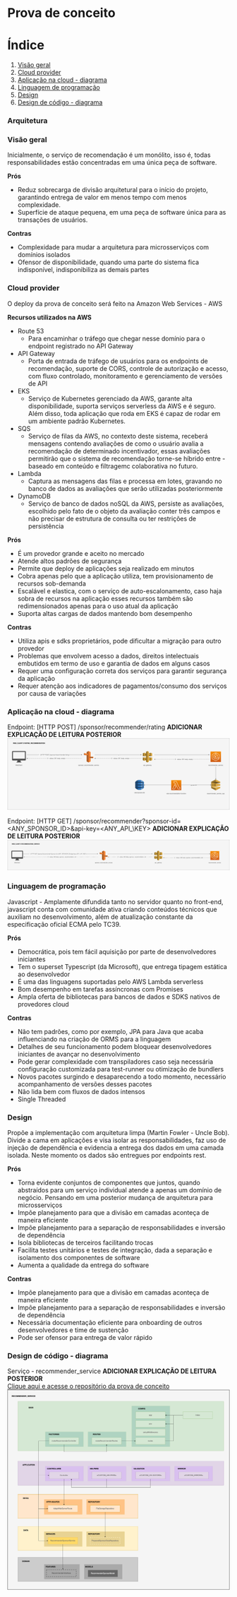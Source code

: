 # Prova de conceito

  # Índice
  1. [Visão geral](###-Visão-geral)
  2. [Cloud provider](###-Cloud-provider)
  3. [Aplicação na cloud - diagrama](###-Aplicação-na-cloud---diagrama)
  4. [Linguagem de programação](###-Linguagem-de-programação)
  5. [Design](###-Design)
  5. [Design de código - diagrama](###-Design-de-código---diagrama)

### Arquitetura

### Visão geral

Inicialmente, o serviço de recomendação é um monólito, isso é, todas responsabilidades estão concentradas em uma única peça de software.

**Prós**

- Reduz sobrecarga de divisão arquitetural para o início do projeto, garantindo entrega de valor em menos tempo com menos complexidade.
- Superfície de ataque pequena, em uma peça de software única para as transações de usuários.

**Contras**

- Complexidade para mudar a arquitetura para microsserviços com domínios isolados
- Ofensor de disponibilidade, quando uma parte do sistema fica indisponível, indisponibiliza as demais partes

### Cloud provider

O deploy da prova de conceito será feito na Amazon Web Services - AWS

**Recursos utilizados na AWS**

- Route 53
  - Para encaminhar o tráfego que chegar nesse domínio para o endpoint registrado no API Gateway
- API Gateway
  - Porta de entrada de tráfego de usuários para os endpoints de recomendação, suporte de CORS, controle de autorização e acesso, com fluxo controlado, monitoramento e gerenciamento de versões de API
- EKS
  - Serviço de Kubernetes gerenciado da AWS, garante alta disponibilidade, suporta serviços serverless da AWS e é seguro. Além disso, toda aplicação que roda em EKS é capaz de rodar em um ambiente padrão Kubernetes.
- SQS
  - Serviço de filas da AWS, no contexto deste sistema, receberá mensagens contendo avaliações de como o usuário avalia a recomendação de determinado incentivador, essas avaliações permitirão que o sistema de recomendação torne-se híbrido entre - baseado em conteúdo e filtragemc colaborativa no futuro.
- Lambda
  - Captura as mensagens das filas e processa em lotes, gravando no banco de dados as avaliações que serão utilizadas posteriormente
- DynamoDB
  - Serviço de banco de dados noSQL da AWS, persiste as avaliações, escolhido pelo fato de o objeto da avaliação conter três campos e não precisar de estrutura de consulta ou ter restrições de persistência

**Prós**

- É um provedor grande e aceito no mercado
- Atende altos padrões de segurança
- Permite que deploy de aplicações seja realizado em minutos
- Cobra apenas pelo que a aplicação utiliza, tem provisionamento de recursos sob-demanda
- Escalável e elastica, com o serviço de auto-escalonamento, caso haja sobra de recursos na aplicação esses recursos também são redimensionados apenas para o uso atual da aplicação
- Suporta altas cargas de dados mantendo bom desempenho

**Contras**

- Utiliza apis e sdks proprietários, pode dificultar a migração para outro provedor
- Problemas que envolvem acesso a dados, direitos intelectuais embutidos em termo de uso e garantia de dados em alguns casos
- Requer uma configuração correta dos serviços para garantir segurança da aplicação
- Requer atenção aos indicadores de pagamentos/consumo dos serviços por causa de variações

### Aplicação na cloud - diagrama

Endpoint: [HTTP POST] /sponsor/recommender/rating
**ADICIONAR EXPLICAÇÃO DE LEITURA POSTERIOR**
![App na cloud backend](./imgs/app-cloud-backendA.png)

Endpoint: [HTTP GET] /sponsor/recommender?sponsor-id=<ANY_SPONSOR_ID>&api-key=<ANY_API_\KEY>
**ADICIONAR EXPLICAÇÃO DE LEITURA POSTERIOR**
![App na cloud backend](./imgs/app-cloud-backend.png)

### Linguagem de programação

Javascript - Amplamente difundida tanto no servidor quanto no front-end, javascript conta com comunidade ativa criando conteúdos técnicos que auxiliam no desenvolvimento, além de atualização constante da especificação oficial ECMA pelo TC39.

**Prós**

- Democrática, pois tem fácil aquisição por parte de desenvolvedores iniciantes
- Tem o superset Typescript (da Microsoft), que entrega tipagem estática ao desenvolvedor
- É uma das linguagens suportadas pelo AWS Lambda serverless
- Bom desempenho em tarefas assíncronas com Promises
- Ampla oferta de bibliotecas para bancos de dados e SDKS nativos de provedores cloud

**Contras**

- Não tem padrões, como por exemplo, JPA para Java que acaba influenciando na criação de ORMS para a linguagem
- Detalhes de seu funcionamento podem bloquear desenvolvedores iniciantes de avançar no desenvolvimento
- Pode gerar complexidade com transpiladores caso seja necessária configuração customizada para test-runner ou otimização de bundlers
- Novos pacotes surgindo e desaparecendo a todo momento, necessário acompanhamento de versões desses pacotes
- Não lida bem com fluxos de dados intensos
- Single Threaded

### Design

Propõe a implementação com arquitetura limpa (Martin Fowler - Uncle Bob). Divide a cama em aplicações e visa isolar as responsabilidades, faz uso de injeção de dependência e evidencia a entrega dos dados em uma camada isolada. Neste momento os dados são entregues por endpoints rest.

**Prós**

- Torna evidente conjuntos de componentes que juntos, quando abstraídos para um serviço individual atende a apenas um domínio de negócio. Pensando em uma posterior mudança de arquitetura para microsserviços
- Impõe planejamento para que a divisão em camadas aconteça de maneira eficiente
- Impõe planejamento para a separação de responsabilidades e inversão de dependência
- Isola bibliotecas de terceiros facilitando trocas
- Facilita testes unitários e testes de integração, dada a separação e isolamento dos componentes de software
- Aumenta a qualidade da entrega do software

**Contras**

- Impõe planejamento para que a divisão em camadas aconteça de maneira eficiente
- Impõe planejamento para a separação de responsabilidades e inversão de dependência
- Necessária documentação eficiente para onboarding de outros desenvolvedores e time de sustenção
- Pode ser ofensor para entrega de valor rápido

### Design de código - diagrama
Serviço - recommender_service
**ADICIONAR EXPLICAÇÃO DE LEITURA POSTERIOR**</br>
[Clique aqui e acesse o repositório da prova de conceito](http://link.com.br)
![App na cloud backend](./imgs/design-codigo-aplicacao.png)
